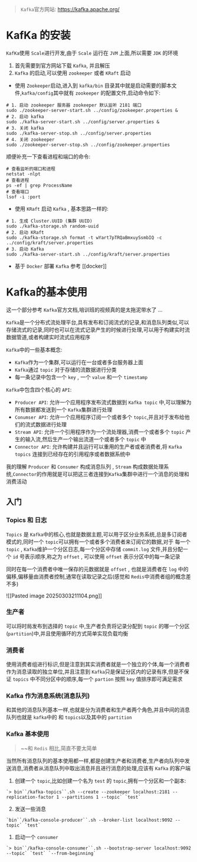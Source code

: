 >`Kafka`官方网站: https://kafka.apache.org/

# KafKa 的安装

 `KafKa`使用 `Scale`进行开发,由于 `Scale` 运行在 `JVM` 上面,所以需要 `JDK` 的环境

1. 首先需要到官方网站下载 `Kafka`, 并且解压
2. `Kafka` 的启动,可以使用 `zookeeper` 或者 `KRaft` 启动

- 使用 `Zookeeper`启动,进入到 `kafka/bin` 目录其中就是启动需要的脚本文件,`kafka/config`其中就有 `zookeeper` 的配置文件,启动命令如下:
```shell
# 1. 启动 zookeeper 服务器 zookeeper 默认监听 2181 端口
sudo ./zookeeper-server-start.sh ../config/zookeeper.properties &
# 2. 启动 kafka
sudo ./kafka-server-start.sh ../config/server.properties & 
# 3. 关闭 kafka
sudo ./kafka-server-stop.sh ../config/server.properties
# 4. 关闭 zookeeper
sudo ./zookeeper-server-stop.sh ../config/zookeeper.properties
```
顺便补充一下查看进程和端口的命令:
```shell
# 查看监听的端口和进程
netstat -nlpt
# 查看进程
ps -ef | grep ProcessName
# 查看端口
lsof -i :port
```

- 使用 `KRaft` 启动 `Kafka` , 基本思路一样的:
```shell
# 1. 生成 Cluster.UUID (集群 UUID)
sudo ./kafka-storage.sh random-uuid
# 2. 启动 KRaft
sudo ./kafka-storage.sh format -t wYart7pTRQaBmxuySsmbIQ -c ../config/kraft/server.properties 
# 3. 启动 Kafka
sudo ./kafka-server-start.sh ../config/kraft/server.properties
```

- 基于 `Docker` 部署 `Kafka`
参考 [[docker]]
# Kafka的基本使用

这一个部分参考 `Kafka`官方文档,培训班的视频真的是太拖泥带水了 ...

`Kafka`是一个分布式流处理平台,具有发布和订阅流式的记录,和消息队列类似,可以存储流式的记录,同时也可以在流式记录产生的时候进行处理,可以用于构建实时流数据管道,或者构建实时流式应用程序

`Kafka`中的一些基本概念:
- `Kafka`作为一个集群,可以运行在一台或者多台服务器上面
- `Kafka`通过 `topic` 对于存储的流数据进行分类
- 每一条记录中包含一个 `key` , 一个 `value` 和一个 `timestamp`

`Kafka`中包含四个核心的 `API`: 
- `Producer API`: 允许一个应用程序发布流式数据到 `Kafka topic` 中,可以理解为所有数据都发送到一个 `Kafka`集群进行处理
- `Conumser API`: 允许一个应用程序订阅一个或者多个 `topic`,并且对于发布给他们的流式数据进行处理
- `Stream API`: 允许一个引用程序作为一个流处理器,消费一个或者多个 `topic` 产生的输入流,然后生产一个输出流道一个或者多个 `topic` 中
- `Connector API`: 允许构建并且运行可以重用的生产者或者消费者,将 `Kafka topics` 连接到已经存在的引用程序或者数据系统中

我的理解 `Producer` 和 `Consumer` 构成消息队列 , `Stream` 构成数据处理系统,`Connector`的作用就是可以把这三者连接到`Kafka`集群中进行一个消息的处理和消费活动

## 入门
### Topics 和 日志
`Topics` 是 `Kafka`中的核心,也就是数据主题,可以用于区分业务系统,总是多订阅者模式的,同时一个 `topic`可以拥有一个或者多个消费者来订阅它的数据,对于 每一个 `topic` , `Kafka`维护一个分区日志,每一个分区中存储 `commit.log` 文件,并且分配一个 `id` 号表示顺序,称之为 `offset` , 可以使用 `offset` 表示分区中的每一条记录

同时在每一个消费者中唯一保存的元数据就是 `offset` , 也就是消费者在 `log` 中的偏移,偏移量由消费者控制,通常在读取记录之后(感觉和 `Redis`中消费者组的概念差不多)


![[Pasted image 20250303211104.png]]

### 生产者

可以将时局发布到选择的 `topic` 中,生产者负责将记录分配到 `topic` 的哪一个分区(`partition`)中,并且使用循环的方式简单实现负载均衡

### 消费者

使用消费者组进行标识,但是注意到其实消费者就是一个独立的个体,每一个消费者作为消息读取的独立单位,并且注意到 `Kafka`只是保证分区内的记录有序,但是不保证 `topics` 中不同分区中的顺序,每一个 `partion` 按照 `key` 值排序即可满足需求

### Kafka 作为消息系统(消息队列)

和其他的消息队列基本一样,也就是分为消费者和生产者两个角色,并且中间的消息队列也就是 `kafka`中的  和 `topics`以及其中的 `partition`


### Kafka 基本使用
> ~~和 `Redis` 相比,简直不要太简单

当然所有消息队列的基本使用都一样,都是创建生产者和消费者,生产者向队列中发送消息,消费者从消息队列中取出消息并且进行消息的处理,应该有 `Kafka` 的客户端

1. 创建一个 `topic`,比如创建一个名为 `test` 的 `topic`,拥有一个分区和一个副本:
```shell
`> bin``/kafka-topics``.sh --create --zookeeper localhost:2181 --replication-factor 1 --partitions 1 --topic` `test`
```
2. 发送一些消息
```shell
`bin``/kafka-console-producer``.sh --broker-list localhost:9092 --topic` `test`
```
1. 启动一个 `consumer`
```
`> bin``/kafka-console-consumer``.sh --bootstrap-server localhost:9092 --topic` `test` `--from-beginning`
```
